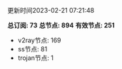 更新时间2023-02-21 07:21:48

**总订阅: 73**
**总节点: 894**
**有效节点: 251**
- v2ray节点: 169
- ss节点: 81
- trojan节点: 1
